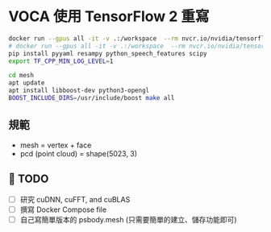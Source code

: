 # VOCA 使用 TensorFlow 2 重寫

```sh
docker run --gpus all -it -v .:/workspace  --rm nvcr.io/nvidia/tensorflow:23.07-tf2-py3 bash
# docker run --gpus all -it -v .:/workspace  --rm nvcr.io/nvidia/tensorflow:24.09-tf2-py3 bash
pip install pyyaml resampy python_speech_features scipy
export TF_CPP_MIN_LOG_LEVEL=1

cd mesh
apt update
apt install libboost-dev python3-opengl
BOOST_INCLUDE_DIRS=/usr/include/boost make all
```

## 規範

- mesh = vertex + face
- pcd (point cloud) = shape(5023, 3)


## 🎯 TODO

- [ ] 研究 cuDNN, cuFFT, and cuBLAS
- [ ] 撰寫 Docker Compose file
- [ ] 自己寫簡單版本的 psbody.mesh (只需要簡單的建立、儲存功能即可)
